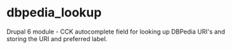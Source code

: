 dbpedia_lookup
==============

Drupal 6 module - CCK autocomplete field for looking up DBPedia URI's and storing the URI and preferred label.
